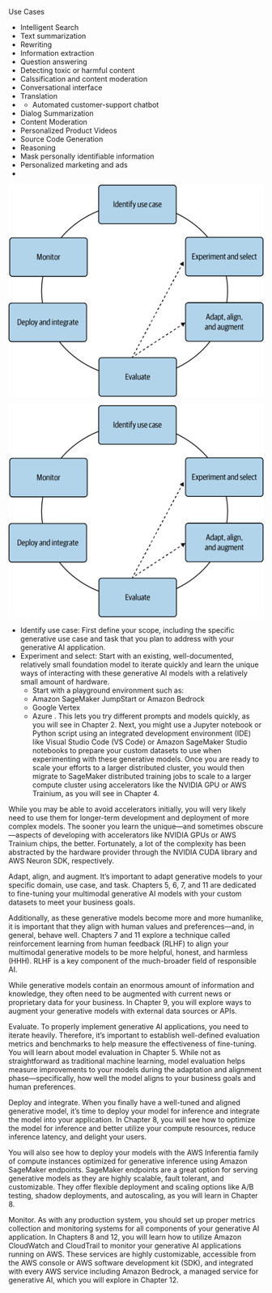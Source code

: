 Use Cases


- Intelligent Search
- Text summarization
- Rewriting
- Information extraction
- Question answering
- Detecting toxic or harmful content
- Calssification and content moderation
- Conversational interface
- Translation
- - Automated customer-support chatbot
- Dialog Summarization
- Content Moderation
- Personalized Product Videos
- Source Code Generation
- Reasoning
- Mask personally identifiable information
- Personalized marketing and ads
- 
![alt image](resources/AIUseCaseDevelopmentMethod.png)

![alt text](image.png)

- Identify use case: First define your scope, including the specific generative use case and task that you plan to address with your generative AI application. 
- Experiment and select: Start with an existing, well-documented, relatively small foundation model to iterate quickly and learn the unique ways of interacting with these generative AI models with a relatively small amount of hardware. 
  - Start with a playground environment such as:
  - Amazon SageMaker JumpStart or Amazon Bedrock
  - Google Vertex
  - Azure . This lets you try different prompts and models quickly, as you will see in Chapter 2. Next, you might use a Jupyter notebook or Python script using an integrated development environment (IDE) like Visual Studio Code (VS Code) or Amazon SageMaker Studio notebooks to prepare your custom datasets to use when experimenting with these generative models. Once you are ready to scale your efforts to a larger distributed cluster, you would then migrate to SageMaker distributed training jobs to scale to a larger compute cluster using accelerators like the NVIDIA GPU or AWS Trainium, as you will see in Chapter 4.

While you may be able to avoid accelerators initially, you will very likely need to use them for longer-term development and deployment of more complex models. The sooner you learn the unique—and sometimes obscure—aspects of developing with accelerators like NVIDIA GPUs or AWS Trainium chips, the better. Fortunately, a lot of the complexity has been abstracted by the hardware provider through the NVIDIA CUDA library and AWS Neuron SDK, respectively.

Adapt, align, and augment.
It’s important to adapt generative models to your specific domain, use case, and task. Chapters 5, 6, 7, and 11 are dedicated to fine-tuning your multimodal generative AI models with your custom datasets to meet your business goals.

Additionally, as these generative models become more and more humanlike, it is important that they align with human values and preferences—and, in general, behave well. Chapters 7 and 11 explore a technique called reinforcement learning from human feedback (RLHF) to align your multimodal generative models to be more helpful, honest, and harmless (HHH). RLHF is a key component of the much-broader field of responsible AI.

While generative models contain an enormous amount of information and knowledge, they often need to be augmented with current news or proprietary data for your business. In Chapter 9, you will explore ways to augment your generative models with external data sources or APIs.

Evaluate.
To properly implement generative AI applications, you need to iterate heavily. Therefore, it’s important to establish well-defined evaluation metrics and benchmarks to help measure the effectiveness of fine-tuning. You will learn about model evaluation in Chapter 5. While not as straightforward as traditional machine learning, model evaluation helps measure improvements to your models during the adaptation and alignment phase—specifically, how well the model aligns to your business goals and human preferences.

Deploy and integrate.
When you finally have a well-tuned and aligned generative model, it’s time to deploy your model for inference and integrate the model into your application. In Chapter 8, you will see how to optimize the model for inference and better utilize your compute resources, reduce inference latency, and delight your users.

You will also see how to deploy your models with the AWS Inferentia family of compute instances optimized for generative inference using Amazon SageMaker endpoints. SageMaker endpoints are a great option for serving generative models as they are highly scalable, fault tolerant, and customizable. They offer flexible deployment and scaling options like A/B testing, shadow deployments, and autoscaling, as you will learn in Chapter 8.

Monitor.
As with any production system, you should set up proper metrics collection and monitoring systems for all components of your generative AI application. In Chapters 8 and 12, you will learn how to utilize Amazon CloudWatch and CloudTrail to monitor your generative AI applications running on AWS. These services are highly customizable, accessible from the AWS console or AWS software development kit (SDK), and integrated with every AWS service including Amazon Bedrock, a managed service for generative AI, which you will explore in Chapter 12.